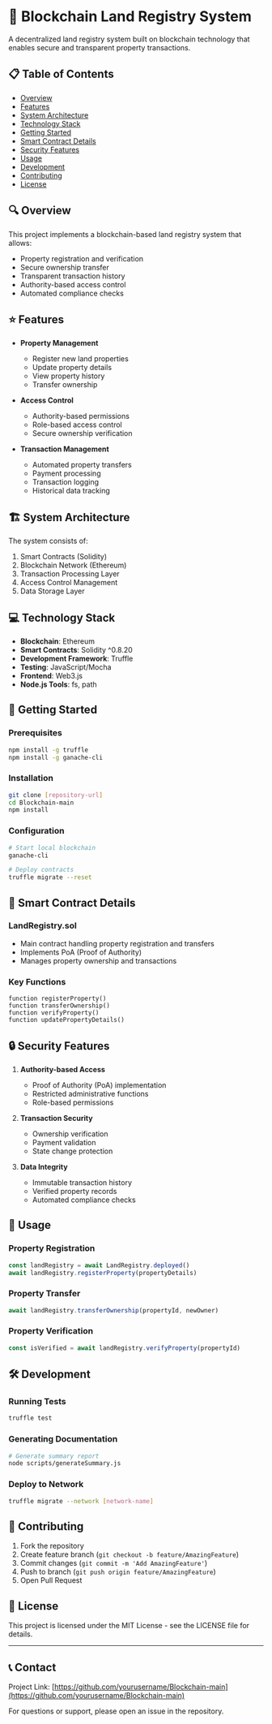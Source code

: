 # 🏦 Blockchain Land Registry System

A decentralized land registry system built on blockchain technology that enables secure and transparent property transactions.

## 📋 Table of Contents
- [Overview](#overview)
- [Features](#features)
- [System Architecture](#system-architecture)
- [Technology Stack](#technology-stack)
- [Getting Started](#getting-started)
- [Smart Contract Details](#smart-contract-details)
- [Security Features](#security-features)
- [Usage](#usage)
- [Development](#development)
- [Contributing](#contributing)
- [License](#license)

## 🔍 Overview

This project implements a blockchain-based land registry system that allows:
- Property registration and verification
- Secure ownership transfer
- Transparent transaction history
- Authority-based access control
- Automated compliance checks

## ⭐ Features

- **Property Management**
  - Register new land properties
  - Update property details
  - View property history
  - Transfer ownership

- **Access Control**
  - Authority-based permissions
  - Role-based access control
  - Secure ownership verification

- **Transaction Management**
  - Automated property transfers
  - Payment processing
  - Transaction logging
  - Historical data tracking

## 🏗 System Architecture

The system consists of:
1. Smart Contracts (Solidity)
2. Blockchain Network (Ethereum)
3. Transaction Processing Layer
4. Access Control Management
5. Data Storage Layer

## 💻 Technology Stack

- **Blockchain**: Ethereum
- **Smart Contracts**: Solidity ^0.8.20
- **Development Framework**: Truffle
- **Testing**: JavaScript/Mocha
- **Frontend**: Web3.js
- **Node.js Tools**: fs, path

## 🚀 Getting Started

### Prerequisites
```bash
npm install -g truffle
npm install -g ganache-cli
```

### Installation
```bash
git clone [repository-url]
cd Blockchain-main
npm install
```

### Configuration
```bash
# Start local blockchain
ganache-cli

# Deploy contracts
truffle migrate --reset
```

## 📝 Smart Contract Details

### LandRegistry.sol
- Main contract handling property registration and transfers
- Implements PoA (Proof of Authority)
- Manages property ownership and transactions

### Key Functions
```solidity
function registerProperty()
function transferOwnership()
function verifyProperty()
function updatePropertyDetails()
```

## 🔒 Security Features

1. **Authority-based Access**
   - Proof of Authority (PoA) implementation
   - Restricted administrative functions
   - Role-based permissions

2. **Transaction Security**
   - Ownership verification
   - Payment validation
   - State change protection

3. **Data Integrity**
   - Immutable transaction history
   - Verified property records
   - Automated compliance checks

## 📖 Usage

### Property Registration
```javascript
const landRegistry = await LandRegistry.deployed()
await landRegistry.registerProperty(propertyDetails)
```

### Property Transfer
```javascript
await landRegistry.transferOwnership(propertyId, newOwner)
```

### Property Verification
```javascript
const isVerified = await landRegistry.verifyProperty(propertyId)
```

## 🛠 Development

### Running Tests
```bash
truffle test
```

### Generating Documentation
```bash
# Generate summary report
node scripts/generateSummary.js
```

### Deploy to Network
```bash
truffle migrate --network [network-name]
```

## 🤝 Contributing

1. Fork the repository
2. Create feature branch (`git checkout -b feature/AmazingFeature`)
3. Commit changes (`git commit -m 'Add AmazingFeature'`)
4. Push to branch (`git push origin feature/AmazingFeature`)
5. Open Pull Request

## 📄 License

This project is licensed under the MIT License - see the LICENSE file for details.

---

## 📞 Contact

Project Link: [https://github.com/yourusername/Blockchain-main](https://github.com/yourusername/Blockchain-main)

For questions or support, please open an issue in the repository.
